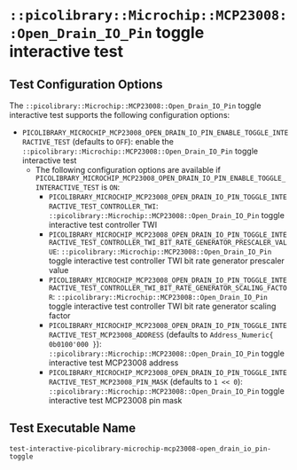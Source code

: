 # `::picolibrary::Microchip::MCP23008::Open_Drain_IO_Pin` toggle interactive test

## Test Configuration Options
The `::picolibrary::Microchip::MCP23008::Open_Drain_IO_Pin` toggle interactive test
supports the following configuration options:
- `PICOLIBRARY_MICROCHIP_MCP23008_OPEN_DRAIN_IO_PIN_ENABLE_TOGGLE_INTERACTIVE_TEST`
  (defaults to `OFF`): enable the `::picolibrary::Microchip::MCP23008::Open_Drain_IO_Pin`
  toggle interactive test
    - The following configuration options are available if
      `PICOLIBRARY_MICROCHIP_MCP23008_OPEN_DRAIN_IO_PIN_ENABLE_TOGGLE_INTERACTIVE_TEST` is
      `ON`:
        - `PICOLIBRARY_MICROCHIP_MCP23008_OPEN_DRAIN_IO_PIN_TOGGLE_INTERACTIVE_TEST_CONTROLLER_TWI`:
          `::picolibrary::Microchip::MCP23008::Open_Drain_IO_Pin` toggle interactive test
          controller TWI
        - `PICOLIBRARY_MICROCHIP_MCP23008_OPEN_DRAIN_IO_PIN_TOGGLE_INTERACTIVE_TEST_CONTROLLER_TWI_BIT_RATE_GENERATOR_PRESCALER_VALUE`:
          `::picolibrary::Microchip::MCP23008::Open_Drain_IO_Pin` toggle interactive test
          controller TWI bit rate generator prescaler value
        - `PICOLIBRARY_MICROCHIP_MCP23008_OPEN_DRAIN_IO_PIN_TOGGLE_INTERACTIVE_TEST_CONTROLLER_TWI_BIT_RATE_GENERATOR_SCALING_FACTOR`:
          `::picolibrary::Microchip::MCP23008::Open_Drain_IO_Pin` toggle interactive test
          controller TWI bit rate generator scaling factor
        - `PICOLIBRARY_MICROCHIP_MCP23008_OPEN_DRAIN_IO_PIN_TOGGLE_INTERACTIVE_TEST_MCP23008_ADDRESS`
          (defaults to `Address_Numeric{ 0b0100'000 }`):
          `::picolibrary::Microchip::MCP23008::Open_Drain_IO_Pin` toggle interactive test
          MCP23008 address
        - `PICOLIBRARY_MICROCHIP_MCP23008_OPEN_DRAIN_IO_PIN_TOGGLE_INTERACTIVE_TEST_MCP23008_PIN_MASK`
          (defaults to `1 << 0`): `::picolibrary::Microchip::MCP23008::Open_Drain_IO_Pin`
          toggle interactive test MCP23008 pin mask

## Test Executable Name
`test-interactive-picolibrary-microchip-mcp23008-open_drain_io_pin-toggle`
